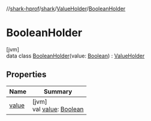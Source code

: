//[shark-hprof](../../../../index.md)/[shark](../../index.md)/[ValueHolder](../index.md)/[BooleanHolder](index.md)

# BooleanHolder

[jvm]\
data class [BooleanHolder](index.md)(value: [Boolean](https://kotlinlang.org/api/latest/jvm/stdlib/kotlin/-boolean/index.html)) : [ValueHolder](../index.md)

## Properties

| Name | Summary |
|---|---|
| [value](value.md) | [jvm]<br>val [value](value.md): [Boolean](https://kotlinlang.org/api/latest/jvm/stdlib/kotlin/-boolean/index.html) |
